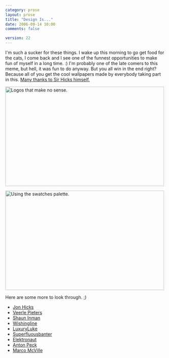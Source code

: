 ```yaml
---
category: prose
layout: prose
title: "Design Is..."
date: 2006-09-14 10:00
comments: false

version: 22
---
```


I'm such a sucker for these things. I wake up this morning to go get food for the cats, I come back and I see one of the funnest opportunities to make fun of myself in a long time. :) I'm probably one of the late comers to this meme, but hell, it was fun to do anyway. But you all win in the end right? Because all of you get the cool wallpapers made by everybody taking part in this. [Many thanks to Sir Hicks himself.][1]

[<img src="http://static.flickr.com/82/243331002_c31b807ded.jpg" width="500" height="313" alt="Logos that make no sense." />][2]

[<img src="http://static.flickr.com/87/243330999_fa634c232b.jpg" width="500" height="313" alt="Using the swatches palette." />][3]

Here are some more to look through. ;)

*   [Jon Hicks][1]
*   [Veerle Pieters][4]
*   [Shaun Inman][5]
*   [Wishingline][6]
*   [LuxuryLuke][7]
*   [Superfluousbanter][8]
*   [Elektronaut][9]
*   [Anton Peck][10]
*   [Marco McVille][11]

[1]: http://www.hicksdesign.co.uk/journal/design-is-just-making-things-line-up
[2]: http://www.flickr.com/photos/avalonstar/243331002/ "Photo Sharing"
[3]: http://www.flickr.com/photos/avalonstar/243330999/ "Photo Sharing"
[4]: http://veerle.duoh.com/blog/comments/design_is_just_owning_a_clip_art_gallery/
[5]: http://www.shauninman.com/plete/2006/09/design-is-more-than-just-making-things-line-up.php
[6]: http://www.wishingline.com/notebook/archives/2006_09.php#001049
[7]: http://flickr.com/photos/luxuryluke/243226912/
[8]: http://superfluousbanter.org/archives/2006/09/design-is-making-fun-of-things-lining-up-and-fonts
[9]: http://www.elektronaut.no/articles/2006/09/13/design-is-more-than-jumping-on-bandwagons
[10]: http://antonpeck.com/journal/design_balance/
[11]: http://www.flickr.com/photos/markomihelcic/243037521/
